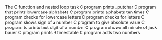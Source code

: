 The C function and nested loop task
C program prints _putchar
C program that prints lowercase alphabets
C program prints alphabets ten times
C program checks for lowercase letters
C program checks for letters
C program shows sign of a number
C program to give absolute value
C program to prints last digit of a number
C program shows all minute of jack bauer
C program prints 9 timestable
C program adds two numbers
